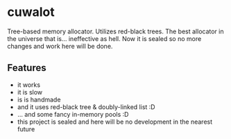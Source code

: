 # cuwalot
Tree-based memory allocator. Utilizes red-black trees. The best allocator in the universe that is... ineffective as hell.
Now it is sealed so no more changes and work here will be done.

## Features
- it works
- it is slow
- is is handmade
- and it uses red-black tree & doubly-linked list :D
- ... and some fancy in-memory pools :D
- this project is sealed and here will be no development in the nearest future